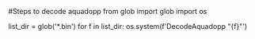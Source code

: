 #Steps to decode aquadopp
from glob import glob
import os

list_dir = glob('*.bin')
for f in list_dir:
    os.system(f'DecodeAquadopp "{f}"') 
